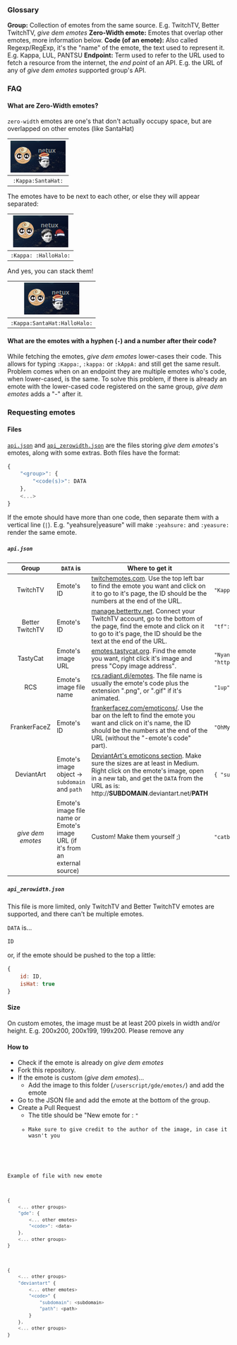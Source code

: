 ### Glossary
**Group:** Collection of emotes from the same source. E.g. TwitchTV, Better TwitchTV, _give dem emotes_
**Zero-Width emote:** Emotes that overlap other emotes, more information below.
**Code (of an emote):** Also called Regexp/RegExp, it's the "name" of the emote, the text used to represent it. E.g. Kappa, LUL, PANTSU
**Endpoint:** Term used to refer to the URL used to fetch a resource from the internet, the _end point_ of an API. E.g. the URL of any of _give dem emotes_ supported group's API. 

### FAQ

#### What are Zero-Width emotes?
`zero-width` emotes are one's that don't actually occupy space, but are overlapped on other emotes (like SantaHat)

| ![:Kappa:SantaHat:](../readme-resources/zero-width_1.jpeg) |
|:----------------------------------------------------------:|
|                     `:Kappa:SantaHat:`                     |

The emotes have to be next to each other, or else they will appear separated:

| ![:Kappa: :SantaHat:](../readme-resources/zero-width_2.jpeg) |
|:------------------------------------------------------------:|
|                    `:Kappa: :HalloHalo:`                     |

And yes, you can stack them!

| ![:Kappa:SantaHat:HalloHalo:](../readme-resources/zero-width_3.jpeg) |
|:--------------------------------------------------------------------:|
|                     `:Kappa:SantaHat:HalloHalo:`                     |

#### What are the emotes with a hyphen (`-`) and a number after their code?
While fetching the emotes, _give dem emotes_ lower-cases their code. This allows for typing `:Kappa:`, `:kappa:` or `:kAppA:` and still get the same result.
Problem comes when on an endpoint they are multiple emotes who's code, when lower-cased, is the same.
To solve this problem, if there is already an emote with the lower-cased code registered on the same group, _give dem emotes_ adds a "-<number>" after it.

### Requesting emotes
#### Files
[`api.json`](api.json) and [`api_zerowidth.json`](api_zerowidth.json) are the files storing _give dem emotes_'s emotes, along with some extras.
Both files have the format:
```js
{
    "<group>": {
        "<code(s)>": DATA
    },
    <...>
}
```

If the emote should have more than one code, then separate them with a vertical line (`|`). E.g. "yeahsure|yeasure" will make `:yeahsure:` and `:yeasure:` render the same emote.

##### `api.json`

|       Group       | `DATA` is | Where to get it | Example |
|:-----------------:| --------- | --------------- | ------- |
|      TwitchTV     | Emote's ID | [twitchemotes.com](https://twitchemotes.com/). Use the top left bar to find the emote you want and click on it to go to it's page, the ID should be the numbers at the end of the URL. | `"KappaRoss": "70433"`
|   Better TwitchTV | Emote's ID | [manage.betterttv.net](https://manage.betterttv.net/emotes/share/). Connect your TwitchTV account, go to the bottom of the page, find the emote and click on it to go to it's page, the ID should be the text at the end of the URL. | `"tf": "54fa8f1401e468494b85b537"`
|      TastyCat     | Emote's image URL | [emotes.tastycat.org](https://emotes.tastycat.org/). Find the emote you want, right click it's image and press "Copy image address". | `"NyanCat": "https://emotes.tastycat.org/emotes/cats/NyanCat.gif"`
|        RCS        | Emote's image file name | [rcs.radiant.dj/emotes](https://rcs.radiant.dj/emotes). The file name is usually the emote's code plus the extension ".png", or ".gif" if it's animated. | `"1up": "1up.png"`, `"portal": "portal.gif"`
|    FrankerFaceZ   | Emote's ID | [frankerfacez.com/emoticons/](https://www.frankerfacez.com/emoticons/). Use the bar on the left to find the emote you want and click on it's name, the ID should be the numbers at the end of the URL (without the "-emote's code" part). | `"OhMyDood": "89824"`
|     DeviantArt    | Emote's image object → `subdomain` and `path` | [DeviantArt's emoticons section](https://www.deviantart.com/browse/all/customization/emoticons/animated/). Make sure the sizes are at least in Medium. Right click on the emote's image, open in a new tab, and get the `DATA` from the URL as is: http://**SUBDOMAIN**.deviantart.net/**PATH** | `{ "subdomain": (REDACTED), "path": (REDACTED) }`
| _give dem emotes_ | Emote's image file name or Emote's image URL (if it's from an external source) | Custom! Make them yourself ;) | `"catbugDance": "catbugDance.gif"`

##### `api_zerowidth.json`
This file is more limited, only TwitchTV and Better TwitchTV emotes are supported, and there can't be multiple emotes. 

`DATA` is...
```js
ID
```
or, if the emote should be pushed to the top a little:
```js
{
    id: ID,
    isHat: true
}
```

#### Size
On custom emotes, the image must be at least 200 pixels in width and/or height. E.g. 200x200, 200x199, 199x200.
Please remove any 

#### How to
- Check if the emote is already on _give dem emotes_
- Fork this repository.
- If the emote is custom (_give dem emotes_)...
    - Add the image to this folder (`/userscript/gde/emotes/`) and add the emote
- Go to the JSON file and add the emote at the bottom of the group.
- Create a Pull Request
    - The title should be "New emote for <group>: <code>"
    - Make sure to give credit to the author of the image, in case it wasn't you

Example of file with new emote
```js
{
    <... other groups>
    "gde": {
        <... other emotes>
        "<code>": <data>
    },
    <... other groups>
}
```
```js
{
    <... other groups>
    "deviantart" {
        <... other emotes>
        "<code>" {
            "subdomain": <subdomain>
            "path": <path>
        }
    },
    <... other groups>
}
```